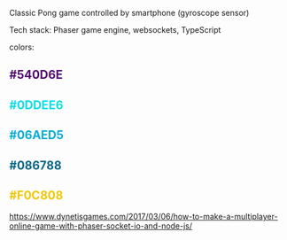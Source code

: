 Classic Pong game controlled by smartphone (gyroscope sensor)

Tech stack: Phaser game engine, websockets, TypeScript

colors:

<h2 style="color: #540D6E;">#540D6E</h2>
<h2 style="color: #0DDEE6;">#0DDEE6</h2>
<h2 style="color: #06AED5;">#06AED5</h2>
<h2 style="color: #086788;">#086788</h2>
<h2 style="color: #F0C808;">#F0C808</h2>

https://www.dynetisgames.com/2017/03/06/how-to-make-a-multiplayer-online-game-with-phaser-socket-io-and-node-js/
